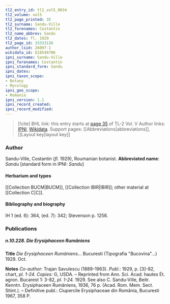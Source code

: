 ```yaml
---
tl2_entry_id: tl2_vol5_0034
tl2_volume: vol5
tl2_page_printed: 35
tl2_surname: Sandu-Ville
tl2_forenames: Costantin
tl2_name_abbrev: Sandu
tl2_dates: fl. 1929
tl2_page_id: 33333136
author_lsid: 26097-1
wikidata_id: Q18549706
ipni_surname: Sandu-Ville
ipni_forenames: Costantin
ipni_standard_form: Sandu
ipni_dates: 
ipni_taxon_scope: 
- Botany
- Mycology
ipni_geo_scope: 
- Romania
ipni_version: 1.1
ipni_record_created: 
ipni_record_modified:
---
```


> [!cite] BHL link: this entry starts at [page 35](https://www.biodiversitylibrary.org/page/33333136) of TL-2 Vol. V
> Author links: [IPNI](https://www.ipni.org/a/26097-1), [Wikidata](https://www.wikidata.org/wiki/Q18549706). Support pages: [[Abbreviations|abbreviations]], [[Layout key|layout key]]

### Author

Sandu-Ville, Costantin (*fl*. 1929), Roumanian botanist. 
**Abbreviated name**: *Sandu* \[standard form in IPNI: *Sandu*\]

#### Herbarium and types

[[Collection BUCM|BUCM]], [[Collection IBIR|IBIR]]; other material at [[Collection C|C]].

#### Bibliography and biography

IH 1 (ed. 6): 364, (ed. 7): 342; Stevenson p. 1256.

### Publications

##### n.10.228. Die Erysiphaceen Rumäniens

**Title**
*Die Erysiphaceen Rumäniens*... Bucuresti (Tipografia "Bucovina"...) 1929. Oct.

**Notes**
*Co-author*: Trajan Savulescu (1889-1963).
*Publ*.: 1929, p. \[3\]-82, chart, *pl. 1-24. Copies*: G, USDA. – Reprinted from Ann. Sci. Acad. hautes Ét. agron. Bucarest 1: 3-82, *pl. 1-24.* 1929. See also C. Sandu-Ville, Beitr. Kenntn. Erysiphaceen Rumäniens, 1936, 76 p. (Acad. Rom. Mem. Sect. Stiint.). – Definitive publ.: Ciupercile Erysiphaceae din România, Bucuresti 1967, 358 P.

